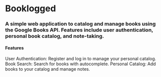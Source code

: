 # Booklogged
### A simple web application to catalog and manage books using the Google Books API. Features include user authentication, personal book catalog, and note-taking.

#### Features
User Authentication: Register and log in to manage your personal catalog.
Book Search: Search for books with autocomplete.
Personal Catalog: Add books to your catalog and manage notes.
